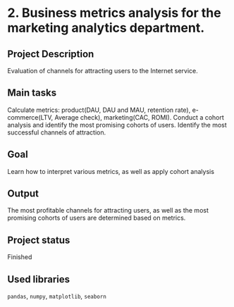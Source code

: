 # 2. Business metrics analysis for the marketing analytics department.

## Project Description
Evaluation of channels for attracting users to the Internet service.

## Main tasks
Calculate metrics: product(DAU, DAU and MAU, retention rate), e-commerce(LTV, Average check), marketing(CAC, ROMI).
Conduct a cohort analysis and identify the most promising cohorts of users.
Identify the most successful channels of attraction.
## Goal

Learn how to interpret various metrics, as well as apply cohort analysis
## Output

The most profitable channels for attracting users, as well as the most promising cohorts of users are determined based on metrics.

## Project status

Finished

## Used libraries

<code>pandas</code>, <code>numpy</code>, <code>matplotlib</code>, <code>seaborn</code>
